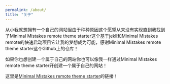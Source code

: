 ```yaml
---
permalink: /about/
title: "关于"
---
```


从小我就想拥有一个自己的网站但由于种种原因这个愿望从来没有实现直到我找到了Minimal Mistakes remote theme starter这个基于jekll和Minimal Mistakes remote的快速启动项目它让我的梦想成为可能，感谢Minimal Mistakes remote theme starter这个Github上的仓库！

如果你也想创建一个属于自己的网站你也可以像我一样通过Minimal Mistakes remote theme starter开创建一个属于自己的网站！

这里是[Minimal Mistakes remote theme starter](https://github.com/mmistakes/minimal-mistakes)的链接！

